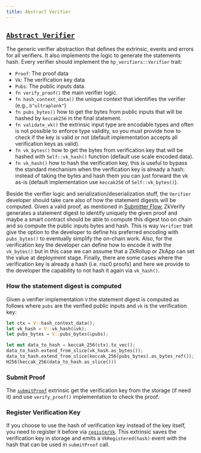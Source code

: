 ```yaml
---
title: Abstract Verifier
---
```


## [`Abstract Verifier`](https://github.com/HorizenLabs/zkVerify/tree/main/pallets/verifiers)

The generic verifier abstraction that defines the extrinsic, events and errors for all verifiers. It also
implements the logic to generate the statements hash. Every verifier should implement the
`hp_verifiers::Verifier` trait:

- `Proof`: The proof data
- `Vk`: The verification key data
- `Pubs`: The public inputs data.
- `fn verify_proof()` the main verifier logic.
- `fn hash_context_data()` the unique context that identifies the verifier (e.g., `b"ultraplonk"`)
- `fn pubs_bytes()` how to get the bytes from public inputs that will be hashed by `keccak256` in the final statement.
- `fn validate_vk()` the extrinsic input type are encodable types and often is not possible to enforce type validity,
so you must provide how to check if the key is valid or not (default implementation accepts all verification keys as valid).
- `fn vk_bytes()` how to get the bytes from verification key that will be hashed with `Self::vk_hash()` function (default
use scale encoded data).
- `fn vk_hash()` how to hash the verification key, this is useful to bypass the standard mechanism when the verification key is
already a hash: instead of taking the bytes and hash them you can just forward the vk as-is (default implementation use `keccak256` of
`Self::vk_bytes()`).

Beside the verifier logic and serialization/deserialization stuff, the `Verifier` developer should take care also of how the
statement digests will be computed. Given a valid proof, as mentioned in [Submitter Flow](../03-proof_submission_interface/02-proof_submitter_flow.md#proof-submitter-flow), ZkVerify generates a statement digest to identify uniquely the given proof
and maybe a smart contract should be able to compute this digest too on chain and so compute the public inputs bytes and hash.
This is way `Verifier` trait give the option to the developer to define his preferred encoding with `pubs_bytes()` to eventually
simplify the on-chain work. Also, for the verification key the developer can define how to encode it with the `vk_bytes()` but in
this case we can assume that a ZkRollup or ZkApp can set the value at deployment stage. Finally, there are some cases where the
verification key is already a hash (i.e. risc0 proofs) and here we provide to the developer the capability to not hash it
again via `vk_hash()`.

### How the statement digest is computed

Given a verifier implementation `V` the statement digest is computed as follows where `pubs` are the verified public inputs
and `vk` is the verification key:

```rust
let ctx = V::hash_context_data();
let vk_hash = V::vk_hash(&vk);
let pubs_bytes = V::pubs_bytes(&pubs);

let mut data_to_hash = keccak_256(ctx).to_vec();
data_to_hash.extend_from_slice(vk_hash.as_bytes());
data_to_hash.extend_from_slice(keccak_256(pubs_bytes).as_bytes_ref());
H256(keccak_256(data_to_hash.as_slice()))
```

### Submit Proof

The [`submitProof`](https://github.com/HorizenLabs/zkVerify/tree/main/pallets/verifiers/src/lib.rs#L213)
extrinsic get the verification key from the storage (if need it) and use `verify_proof()` implementation to check the proof.

### Register Verification Key

If you choose to use the hash of verification key instead of the key itself, you need to register it before via
[`registerVk`](https://github.com/HorizenLabs/zkVerify/tree/main/pallets/verifiers/src/lib.rs#L241). This
extrinsic saves the verification key in storage and emits a `VkRegistered(hash)` event with the hash that can be
used in `submitProof` call.
